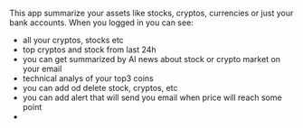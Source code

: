 This app summarize your assets like stocks, cryptos, currencies or just your bank accounts.
When you logged in you can see:
  - all your cryptos, stocks etc
  - top cryptos and stock from last 24h
  - you can get summarized by AI news about stock or crypto market on your email
  - technical analys of your top3 coins
  - you can add od delete stock, cryptos, etc
  - you can add alert that will send you email when price will reach some point
  - 
